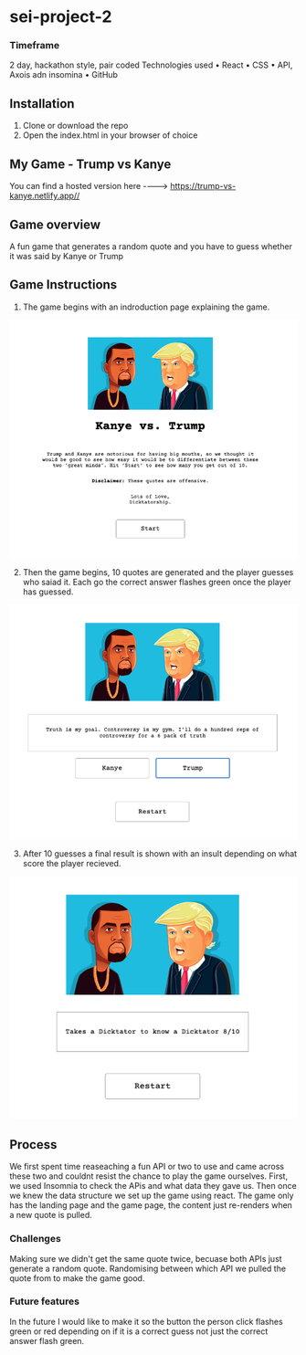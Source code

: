 # sei-project-2
### Timeframe
2 day, hackathon style, pair coded
Technologies used
•	React
•	CSS 
•	API, Axois adn insomina
•	GitHub

## Installation
1.	Clone or download the repo
2.	Open the index.html in your browser of choice

## My Game - Trump vs Kanye

You can find a hosted version here ----> https://trump-vs-kanye.netlify.app// 

## Game overview

A fun game that generates a random quote and you have to guess whether it was said by Kanye or Trump


## Game Instructions

1.	The game begins with an indroduction page explaining the game.

![game screenshot 1](src/assets/ScreenShot-1.png)

2.	Then the game begins, 10 quotes are generated and the player guesses who saiad it. Each go the correct answer flashes green once the player has guessed.

![game screenshot 2](src/assets/Screenshot-2.png)

3.	After 10 guesses a final result is shown with an insult depending on what score the player recieved.

![game screnshot 3](src/assets/Screenshot-3.png)




## Process

We first spent time reaseaching a fun API or two to use and came across these two and couldnt resist the chance to play the game ourselves. 
First, we used Insomnia to check the APis and what data they gave us. 
Then once we knew the data structure we set up the game using react. The game only has the landing page and the game page, the content just re-renders when a new quote is pulled. 

### Challenges
Making sure we didn't get the same quote twice, becuase both APIs just generate a random quote. 
Randomising between which API we pulled the quote from to make the game good. 

### Future features
In the future I would like to make it so the button the person click flashes green or red depending on if it is a correct guess not just the correct answer flash green. 


